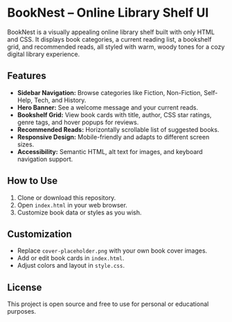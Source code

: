 # BookNest – Online Library Shelf UI

BookNest is a visually appealing online library shelf built with only HTML and CSS. It displays book categories, a current reading list, a bookshelf grid, and recommended reads, all styled with warm, woody tones for a cozy digital library experience.

## Features
- **Sidebar Navigation:** Browse categories like Fiction, Non-Fiction, Self-Help, Tech, and History.
- **Hero Banner:** See a welcome message and your current reads.
- **Bookshelf Grid:** View book cards with title, author, CSS star ratings, genre tags, and hover popups for reviews.
- **Recommended Reads:** Horizontally scrollable list of suggested books.
- **Responsive Design:** Mobile-friendly and adapts to different screen sizes.
- **Accessibility:** Semantic HTML, alt text for images, and keyboard navigation support.

## How to Use
1. Clone or download this repository.
2. Open `index.html` in your web browser.
3. Customize book data or styles as you wish.

## Customization
- Replace `cover-placeholder.png` with your own book cover images.
- Add or edit book cards in `index.html`.
- Adjust colors and layout in `style.css`.

## License
This project is open source and free to use for personal or educational purposes.
